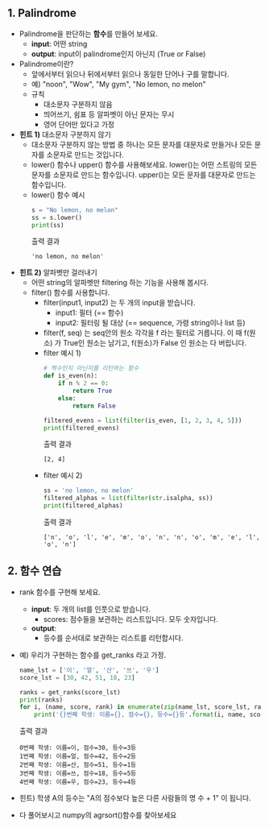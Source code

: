 ## 1. Palindrome
- Palindrome을 판단하는 **함수**를 만들어 보세요.
    - **input**: 어떤 string
    - **output**: input이 palindrome인지 아닌지 (True or False)
- Palindrome이란?
    - 앞에서부터 읽으나 뒤에서부터 읽으나 동일한 단어나 구를 말합니다.
    - 예) "noon", "Wow", "My gym", "No lemon, no melon"
    - 규칙
        - 대소문자 구분하지 않음
        - 띄어쓰기, 쉼표 등 알파벳이 아닌 문자는 무시
        - 영어 단어만 있다고 가정
- **힌트 1)** 대소문자 구분하지 않기
    - 대소문자 구분하지 않는 방법 중 하나는 모든 문자를 대문자로 만들거나 모든 문자를 소문자로 만드는 것입니다.
    - lower() 함수나 upper() 함수를 사용해보세요. lower()는 어떤 스트링의 모든 문자를 소문자로 만드는 함수입니다. upper()는 모든 문자를 대문자로 만드는 함수입니다.
    - lower() 함수 예시
        ```python
        s = "No lemon, no melon"
        ss = s.lower()
        print(ss)
        ```
        출력 결과
        ```
        'no lemon, no melon'
        ```
- **힌트 2)** 알파벳만 걸러내기
    - 어떤 string의 알파벳만 filtering 하는 기능을 사용해 봅시다. 
    - filter() 함수를 사용합니다.
        - filter(input1, input2) 는 두 개의 input을 받습니다.
            - input1: 필터 (== 함수)
            - input2: 필터링 될 대상 (== sequence, 가령 string이나 list 등)
        - filter(f, seq) 는 seq안의 원소 각각을 f 라는 필터로 거릅니다. 이 때 f(원소) 가 True인 원소는 남기고, f(원소)가 False 인 원소는 다 버립니다.
        - filter 예시 1)
            ```python
            # 짝수인지 아닌지를 리턴하는 함수
            def is_even(n):
                if n % 2 == 0:
                    return True
                else:
                    return False

            filtered_evens = list(filter(is_even, [1, 2, 3, 4, 5]))
            print(filtered_evens)
            ```
            출력 결과 
            ```
            [2, 4]
            ```
        - filter 예시 2)
            ```python
            ss = 'no lemon, no melon'
            filtered_alphas = list(filter(str.isalpha, ss))
            print(filtered_alphas)
            ```
            출력 결과
            ```
            ['n', 'o', 'l', 'e', 'm', 'o', 'n', 'n', 'o', 'm', 'e', 'l', 'o', 'n']
            ```

## 2. 함수 연습
- rank 함수를 구현해 보세요.
    - **input**: 두 개의 list를 인풋으로 받습니다.
        - scores: 점수들을 보관하는 리스트입니다. 모두 숫자입니다.
    - **output**: 
        - 등수를 순서대로 보관하는 리스트를 리턴합시다.
- 예) 우리가 구현하는 함수를 get_ranks 라고 가정.
    ```python
    name_lst = ['이', '얼', '산', '쓰', '우']
    score_lst = [30, 42, 51, 18, 23]

    ranks = get_ranks(score_lst)
    print(ranks)
    for i, (name, score, rank) in enumerate(zip(name_lst, score_lst, ranks)):
        print('{}번째 학생: 이름={}, 점수={}, 등수={}등'.format(i, name, score, rank))
    ```
    출력 결과
    ```
    0번째 학생: 이름=이, 점수=30, 등수=3등
    1번째 학생: 이름=얼, 점수=42, 등수=2등
    2번째 학생: 이름=산, 점수=51, 등수=1등
    3번째 학생: 이름=쓰, 점수=18, 등수=5등
    4번째 학생: 이름=우, 점수=23, 등수=4등
    ```
    
- 힌트) 학생 A의 등수는 "A의 점수보다 높은 다른 사람들의 명 수 + 1" 이 됩니다.
- 다 풀어보시고 numpy의 agrsort()함수를 찾아보세요
